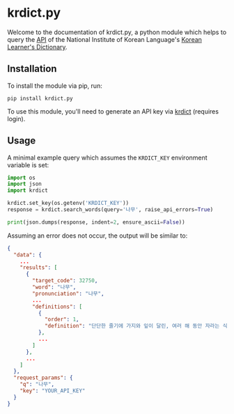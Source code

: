 # krdict.py

Welcome to the documentation of krdict.py, a python module which helps to query the [API](https://krdict.korean.go.kr/openApi/openApiInfo) of the National Institute of Korean Language's [Korean Learner's Dictionary](https://krdict.korean.go.kr).

## Installation

To install the module via pip, run:

```
pip install krdict.py
```

To use this module, you'll need to generate an API key via [krdict](https://krdict.korean.go.kr/openApi/openApiRegister) (requires login).

## Usage
A minimal example query which assumes the `KRDICT_KEY` environment variable is set:

```python
import os
import json
import krdict

krdict.set_key(os.getenv('KRDICT_KEY'))
response = krdict.search_words(query='나무', raise_api_errors=True)

print(json.dumps(response, indent=2, ensure_ascii=False))
```

Assuming an error does not occur, the output will be similar to:

```json
{
  "data": {
    ...
    "results": [
      {
        "target_code": 32750,
        "word": "나무",
        "pronunciation": "나무",
        ...
        "definitions": [
          {
            "order": 1,
            "definition": "단단한 줄기에 가지와 잎이 달린, 여러 해 동안 자라는 식물."
          },
          ...
        ]
      },
      ...
    ]
  },
  "request_params": {
    "q": "나무",
    "key": "YOUR_API_KEY"
  }
}
```
